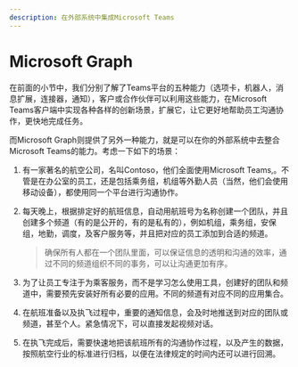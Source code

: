 ```yaml
---
description: 在外部系统中集成Microsoft Teams
---
```


# Microsoft Graph

在前面的小节中，我们分别了解了Teams平台的五种能力（选项卡，机器人，消息扩展，连接器，通知），客户或合作伙伴可以利用这些能力，在Microsoft Teams客户端中实现各种各样的创新场景，扩展它，让它更好地帮助员工沟通协作，更快地完成任务。

而Microsoft Graph则提供了另外一种能力，就是可以在你的外部系统中去整合Microsoft Teams的能力。考虑一下如下的场景：

1. 有一家著名的航空公司，名叫Contoso，他们全面使用Microsoft Teams,。不管是在办公室的员工，还是包括乘务组，机组等外勤人员（当然，他们会使用移动设备），都使用同一个平台进行沟通协作。
2. 每天晚上，根据排定好的航班信息，自动用航班号为名称创建一个团队，并且创建多个频道（有的是公开的，有的是私有的），例如机组，乘务组，安保组，地勤，调度，及客户服务等，并且把对应的员工添加到合适的频道。

   > 确保所有人都在一个团队里面，可以保证信息的透明和沟通的效率，通过不同的频道组织不同的事务，可以让沟通更加有序。

3. 为了让员工专注于为乘客服务，而不是学习怎么使用工具，创建好的团队和频道中，需要预先安装好所有必要的应用。不同的频道有对应不同的应用集合。
4. 在航班准备以及执飞过程中，重要的通知信息，会及时地推送到对应的团队或频道，甚至个人。紧急情况下，可以直接发起视频对话。
5. 在执飞完成后，需要快速地把该航班所有的沟通协作过程，以及产生的数据，按照航空行业的标准进行归档，以便在法律规定的时间内还可以进行回溯。





